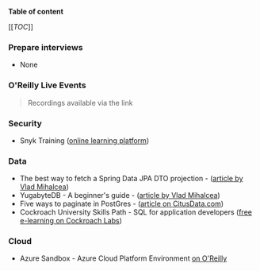 **Table of content**

[[_TOC_]]

### Prepare interviews

* None

### O'Reilly Live Events
> Recordings available via the link


### Security

* Snyk Training ([online learning platform](https://snyk.io/blog/introducing-snyk-training/?utm_source=Marketo&utm_medium=Email&mkt_tok=Njc3LVRIUC00MTUAAAGGk4FmSnJ7f_xXdNtJnpxti8bmkBL5km7OdQ1nlPHmpBYEnWOoei0_Up1-rzzGIgDPPrmqLRzukaJpZjHoCN8d5Li-Teipu3GdBWJRjO6CK7zpSIu2gXnX))

### Data

* The best way to fetch a Spring Data JPA DTO projection - ([article by Vlad Mihalcea](https://vladmihalcea.com/spring-jpa-dto-projection/?utm_source=Vlad+Mihalcea%27s+Newsletter&utm_campaign=96c9489fca-EMAIL_CAMPAIGN_2019_01_16_07_29_COPY_01&utm_medium=email&utm_term=0_7a1c643a85-96c9489fca-219374602))
* YugabyteDB - A beginner's guide - ([article by Vlad Mihalcea](https://vladmihalcea.com/yugabytedb/?utm_source=Vlad+Mihalcea%27s+Newsletter&utm_campaign=6e416ab796-EMAIL_CAMPAIGN_2019_01_16_07_29_COPY_01&utm_medium=email&utm_term=0_7a1c643a85-6e416ab796-219374602))
* Five ways to paginate in PostGres - ([article on CitusData.com](https://www.citusdata.com/blog/2016/03/30/five-ways-to-paginate/))
* Cockroach University Skills Path - SQL for application developers ([free e-learning on Cockroach Labs](https://www.cockroachlabs.com/cockroach-university/sql/?utm_campaign=cu-sql-for-app-devs-skills-path&utm_source=mkto&utm_medium=email&utm_term=enroll-now&utm_content=cu-path-promo&mkt_tok=MzUwLVFJTi04MjcAAAGFurBzmX3OIq5II_01L9Rg1RpalNayjD6Eqkzyn2OcQUCwxd8N3NqPS5WmxDjfnJMInx5YJ6FVqHrQLUkhYt5neiqlSDX_u9DAeqlNVWw_n0CBEqs3oA))

### Cloud

* Azure Sandbox - Azure Cloud Platform Environment [on O'Reilly](https://learning.oreilly.com/scenarios/azure-sandbox/9781098140038/?utm_medium=email&utm_source=platform+b2b&utm_campaign=engagement&utm_content=whats+new+interactive+20220912)